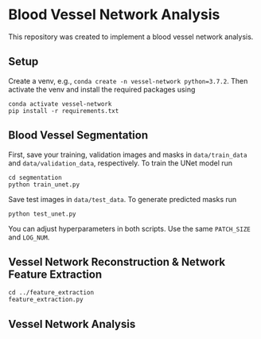 # Blood Vessel Network Analysis

This repository was created to implement a blood vessel network analysis.

## Setup
Create a venv, e.g., `conda create -n vessel-network python=3.7.2`.
Then activate the venv and install the required packages using 
```
conda activate vessel-network
pip install -r requirements.txt
```

## Blood Vessel Segmentation
First, save your training, validation images and masks in `data/train_data` and `data/validation_data`, respectively.
To train the UNet model run
```
cd segmentation
python train_unet.py
```
Save test images in `data/test_data`.
To generate predicted masks run
```
python test_unet.py
```
You can adjust hyperparameters in both scripts. Use the same `PATCH_SIZE` and `LOG_NUM`.

## Vessel Network Reconstruction & Network Feature Extraction
```
cd ../feature_extraction
feature_extraction.py
```

## Vessel Network Analysis

